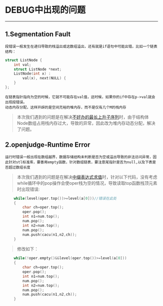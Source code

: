 # DEBUG中出现的问题
---
## 1.Segmentation Fault
    段错误一般发生在递归导致的栈溢出或这数组溢出，还有就是if语句中可能出错，比如一个链表结构：
```C++
struct ListNode {
    int val;
    struct ListNode *next;
    ListNode(int x) :
        val(x), next(NULL) {
    }
};
```
    在链表指针指向为空的时候，它就不可能存在val值，这时候，如果你的if中存在p->val就会出现段错误。
    动态内存分配，这样开辟的是空间充裕的堆内存，而不是仅有几个M的栈内存

>本次我们遇到的问题是在解决[不好办的最长上升子序列](DAP/super_LIS/super_LIS.cpp)时，由于结构体Node数组占用栈内存过大，导致的异常，因此改为堆内存动态分配，解决了问题。

## 2.openjudge-Runtime Error
    运行时错误一般出现在数组越界，数据存储结构未判断是否为空或溢出导致的非法访问异常，因此针对stl标准库，要善用empty函数，针对数组链表，要注意尾指针是否为null,以及下表是否超过数组长度

>本次我们遇到的问题是在解决[中缀表达式求值](DA/nifix_Expression/nifix_Expression.cpp)时，针对以下代码，没有考虑while循环中的pop操作会使oper栈为空的情况，导致读取top函数栈顶元素时出现错误:
```C++
    while(level(oper.top())>=level(a[0]))//错误在此处
    {
        char ch=oper.top();
        oper.pop();
        int n1=num.top();
        num.pop();
        int n2=num.top();
        num.pop();
        num.push(cacu(n1,n2,ch));
    }
```
>修改如下：
```C++
    while(!oper.empty()&&level(oper.top())>=level(a[0]))
    {
        char ch=oper.top();
        oper.pop();
        int n1=num.top();
        num.pop();
        int n2=num.top();
        num.pop();
        num.push(cacu(n1,n2,ch));
    }
```
